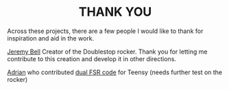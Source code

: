 
<h1 align="center">THANK YOU</h1>

Across these projects, there are a few people I would like to thank for inspiration and aid in the work.

[Jeremy Bell](http://jeremyseanbell.com) Creator of the Doublestop rocker. Thank you for letting me contribute to this creation and develop it in other directions.

[Adrian](https://forum.pjrc.com/members/41366-adrian) who contributed [dual FSR code](https://forum.pjrc.com/threads/31797-Teensy-FSR-based-MIDI-controller) for Teensy (needs further test on the rocker)
